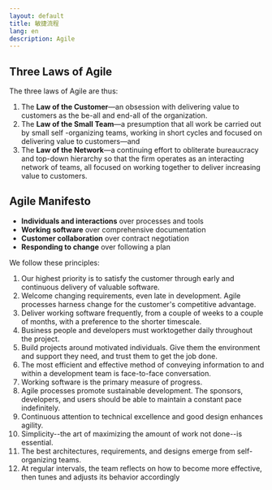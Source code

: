 ```yaml
---
layout: default
title: 敏捷流程
lang: en
description: Agile
---
```




## Three Laws of Agile

The three laws of Agile are thus:

1. The **Law of the Customer**—an obsession with delivering value to customers as the be-all and end-all of the organization.
1. The **Law of the Small Team**—a presumption that all work be carried out by small self -organizing teams, working in short cycles and focused on delivering value to customers—and
1. The **Law of the Network**—a continuing effort to obliterate bureaucracy and top-down hierarchy so that the firm operates as an interacting network of teams, all focused on working together to deliver increasing value to customers.

## Agile Manifesto

* **Individuals and interactions** over processes and tools
* **Working software** over comprehensive documentation
* **Customer collaboration** over contract negotiation
* **Responding to change** over following a plan

We follow these principles:

1. Our highest priority is to satisfy the customer through early and continuous delivery of valuable software.
1. Welcome changing requirements, even late in development. Agile processes harness change for the customer's competitive advantage.
1. Deliver working software frequently, from a couple of weeks to a couple of months, with a preference to the shorter timescale.
1. Business people and developers must worktogether daily throughout the project.
1. Build projects around motivated individuals. Give them the environment and support they need, and trust them to get the job done.
1. The most efficient and effective method of conveying information to and within a development team is face-to-face conversation.
1. Working software is the primary measure of progress.
1. Agile processes promote sustainable development. The sponsors, developers, and users should be able to maintain a constant pace indefinitely.
1. Continuous attention to technical excellence and good design enhances agility.
1. Simplicity--the art of maximizing the amount of work not done--is essential.
1. The best architectures, requirements, and designs emerge from self-organizing teams.
1. At regular intervals, the team reflects on how to become more effective, then tunes and adjusts its behavior accordingly